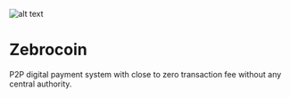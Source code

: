 ![alt text](https://user-images.githubusercontent.com/32578764/101979564-01e3fb80-3c84-11eb-8740-887c75f60eae.png)

# Zebrocoin
P2P digital payment system with close to zero transaction fee without any central authority.
